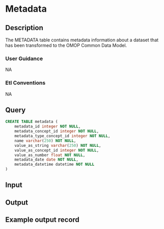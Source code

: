 <!---->

# Metadata

## Description
The METADATA table contains metadata information about a dataset that has been transformed to the OMOP Common Data Model.

### User Guidance
NA

### Etl Conventions
NA

## Query
```sql
CREATE TABLE metadata (
	metadata_id integer NOT NULL,
	metadata_concept_id integer NOT NULL,
	metadata_type_concept_id integer NOT NULL,
	name varchar(250) NOT NULL,
	value_as_string varchar(250) NOT NULL,
	value_as_concept_id integer NOT NULL,
	value_as_number float NOT NULL,
	metadata_date date NOT NULL,
	metadata_datetime datetime NOT NULL
)
```

## Input


## Output


## Example output record


